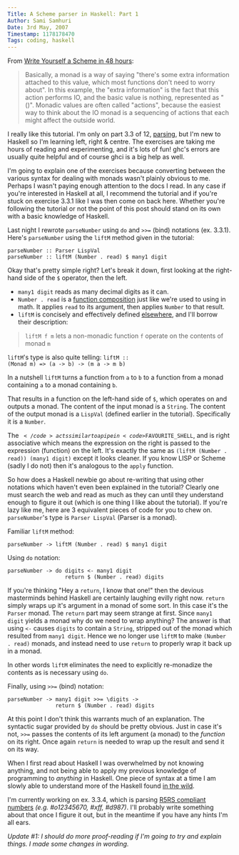 ```yaml
---
Title: A Scheme parser in Haskell: Part 1
Author: Sami Samhuri
Date: 3rd May, 2007
Timestamp: 1178178470
Tags: coding, haskell
---
```


From <a href="http://halogen.note.amherst.edu/~jdtang/scheme_in_48/tutorial/firststeps.html">Write Yourself a Scheme in 48 hours</a>:

<blockquote>
  <p>Basically, a monad is a way of saying "there's some extra information attached to this value, which most functions don't need to worry about". In this example, the "extra information" is the fact that this action performs IO, and the basic value is nothing, represented as "()". Monadic values are often called "actions", because the easiest way to think about the IO monad is a sequencing of actions that each might affect the outside world.</p>
</blockquote>

I really like this tutorial. I'm only on part 3.3 of 12, <a href="http://halogen.note.amherst.edu/~jdtang/scheme_in_48/tutorial/parser.html">parsing</a>, but I'm new to Haskell so I'm learning left, right & centre. The exercises are taking me hours of reading and experimenting, and it's lots of fun! ghc's errors are usually quite helpful and of course ghci is a big help as well.

I'm going to explain one of the exercises because converting between the various syntax for dealing with monads wasn't plainly obvious to me. Perhaps I wasn't paying enough attention to the docs I read. In any case if you're interested in Haskell at all, I recommend the tutorial and if you're stuck on exercise 3.3.1 like I was then come on back here. Whether you're following the tutorial or not the point of this post should stand on its own with a basic knowledge of Haskell.

Last night I rewrote <code>parseNumber</code> using <code>do</code> and <code>&gt;&gt;=</code> (bind) notations (ex. 3.3.1). Here's <code>parseNumber</code> using the <code>liftM</code> method given in the tutorial:

<pre><code>parseNumber :: Parser LispVal
parseNumber :: liftM (Number . read) $ many1 digit
</code></pre>
Okay that's pretty simple right? Let's break it down, first looking at the right-hand side of the <code>$</code> operator, then the left.

 * <code>many1 digit</code> reads as many decimal digits as it can.
 * <code>Number . read</code> is a <a href="http://en.wikipedia.org/wiki/Function_composition_(computer_science%29">function composition</a> just like we're used to using in math. It applies <code>read</code> to its argument, then applies <code>Number</code> to that result.
 * <code>liftM</code> is concisely and effectively defined <a href="http://members.chello.nl/hjgtuyl/tourdemonad.html#liftM">elsewhere</a>, and I'll borrow their description:

<blockquote>
  <p><code>liftM f m</code> lets a non-monadic function <code>f</code> operate on the contents of monad <code>m</code></p>
</blockquote>

<code>liftM</code>'s type is also quite telling: <code>liftM :: (Monad m) =&gt; (a -&gt; b) -&gt; (m a -&gt; m b)</code>

In a nutshell <code>liftM</code> turns a function from <code>a</code> to <code>b</code> to a function from a monad containing <code>a</code> to a monad containing <code>b</code>.

That results in a function on the left-hand side of <code>$</code>, which operates on and outputs a monad. The content of the input monad is a <code>String</code>. The content of the output monad is a <code>LispVal</code> (defined earlier in the tutorial). Specifically it is a <code>Number</code>.

The <code>$</code> acts similar to a pipe in <code>$FAVOURITE_SHELL</code>, and is right associative which means the expression on the right is passed to the expression (function) on the left. It's exactly the same as <code>(liftM (Number . read)) (many1 digit)</code> except it looks cleaner. If you know LISP or Scheme (sadly I do not) then it's analogous to the <code>apply</code> function.

So how does a Haskell newbie go about re-writing that using other notations which haven't even been explained in the tutorial? Clearly one must search the web and read as much as they can until they understand enough to figure it out (which is one thing I like about the tutorial). If you're lazy like me, here are 3 equivalent pieces of code for you to chew on. <code>parseNumber</code>'s type is <code>Parser LispVal</code> (Parser is a monad).


Familiar <code>liftM</code> method:
<pre><code>parseNumber -&gt; liftM (Number . read) $ many1 digit
</code></pre>

Using <code>do</code> notation:
<pre><code>parseNumber -&gt; do digits &lt;- many1 digit
                  return $ (Number . read) digits
</code></pre>
If you're thinking "Hey a <code>return</code>, I know that one!" then the devious masterminds behind Haskell are certainly laughing evilly right now. <code>return</code> simply wraps up it's argument in a monad of some sort. In this case it's the <code>Parser</code> monad. The <code>return</code> part may seem strange at first. Since <code>many1 digit</code> yields a monad why do we need to wrap anything? The answer is that using <code>&lt;-</code> causes <code>digits</code> to contain a <code>String</code>, stripped out of the monad which resulted from <code>many1 digit</code>. Hence we no longer use <code>liftM</code> to make <code>(Number . read)</code> monads, and instead need to use <code>return</code> to properly wrap it back up in a monad.

In other words <code>liftM</code> eliminates the need to explicitly re-monadize the contents as is necessary using <code>do</code>.


Finally, using <code>&gt;&gt;=</code> (bind) notation:
<pre><code>parseNumber -&gt; many1 digit &gt;&gt;= \digits -&gt;
               return $ (Number . read) digits
</code></pre>
At this point I don't think this warrants much of an explanation. The syntactic sugar provided by <code>do</code> should be pretty obvious. Just in case it's not, <code>&gt;&gt;=</code> passes the contents of its left argument (a monad) to the <em>function</em> on its right. Once again <code>return</code> is needed to wrap up the result and send it on its way.

When I first read about Haskell I was overwhelmed by not knowing anything, and not being able to apply my previous knowledge of programming to <em>anything</em> in Haskell. One piece of syntax at a time I am slowly able to understand more of the Haskell found <a href="http://www.google.com/url?sa=t&amp;ct=res&amp;cd=2&amp;url=http%3A%2F%2Fblog.moertel.com%2Farticles%2F2005%2F03%2F25%2Fwriting-a-simple-ruby-evaluator-in-haskell&amp;ei=Q1A6RtWPLZvYigGZsMjxAQ&amp;usg=AFrqEzdrRepwsuNaQqe1gHYjHvqdCDKfoA&amp;sig2=0qNTIOB9XxeZRqKR7J61Iw">in the wild</a>.

I'm currently working on ex. 3.3.4, which is parsing <a href="http://www.schemers.org/Documents/Standards/R5RS/HTML/r5rs-Z-H-9.html#%_sec_6.3.5">R5RS compliant numbers</a> <em>(e.g. #o12345670, #xff, #d987)</em>. I'll probably write something about that once I figure it out, but in the meantime if you have any hints I'm all ears.

*Update #1: I should do more proof-reading if I'm going to try and explain things. I made some changes in wording.*


